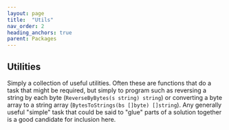 ```yaml
---
layout: page
title:  "Utils"
nav_order: 2
heading_anchors: true
parent: Packages
---
```


## Utilities

Simply a collection of useful utilities.
Often these are functions that do a task that might be required, but simply to program such as reversing a string by each byte (`ReverseByBytes(s string) string`) or converting a byte array to a string array (`BytesToStrings(bs []byte) []string`).
Any generally useful "simple" task that could be said to "glue" parts of a solution together is a good candidate for inclusion here.
